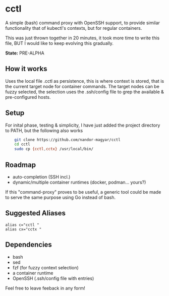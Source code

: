# cctl
A simple (bash) command proxy with OpenSSH support, to provide similar functionality that of kubectl's contexts, but for regular containers.

This was just thrown together in 20 minutes, it took more time to write this file, BUT I would like to keep evolving this gradually.


**State:** PRE-ALPHA 

## How it works
Uses the local file .cctl as persistence, this is where context is stored, that is the current target node for container commands.
The target nodes can be fuzzy selected, the selection uses the .ssh/config file to grep the available & pre-configured hosts.

## Setup
For inital phase, testing & simplicity, I have just added the project directory to PATH, but the following also works

```bash
    git clone https://github.com/nandor-magyar/cctl
    cd cctl
    sudo cp {cctl,cctx} /usr/local/bin/
```

## Roadmap

- auto-completion (SSH incl.)
- dynamic/multiple container runtimes (docker, podman... yours?)

If this "command-proxy" proves to be useful, a generic tool could be made to serve the same purpose using Go instead of bash.

## Suggested Aliases
```
alias c="cctl "
alias cx="cctx "
```

## Dependencies
- bash
- sed
- fzf (for fuzzy context selection)
- a container runtime
- OpenSSH (.ssh/config file with entries)


Feel free to leave feeback in any form!
